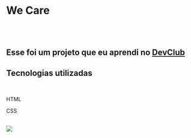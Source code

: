 <h1> We Care </h1>
<br>
<br>
<h2>Esse foi um projeto que eu aprendi no <a href="https://rodolfomori.com.br/devclub">DevClub</a> </h2>

<h2>Tecnologias utilizadas</h2>
<br>
<p>HTML</p>
<p>CSS</p>


<br>
<img src="https://github.com/kaiquemont/css-1/blob/main/We%20Care.png?raw=true"/>
